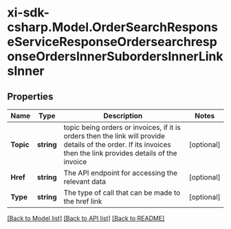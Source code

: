# xi-sdk-csharp.Model.OrderSearchResponseServiceResponseOrdersearchresponseOrdersInnerSubordersInnerLinksInner

## Properties

Name | Type | Description | Notes
------------ | ------------- | ------------- | -------------
**Topic** | **string** | topic being orders or invoices, if it is orders then the link will provide details of the order. If its invoices then the link provides details of the invoice | [optional] 
**Href** | **string** | The API endpoint for accessing the relevant data | [optional] 
**Type** | **string** | The type of call that can be made to the href link | [optional] 

[[Back to Model list]](../README.md#documentation-for-models) [[Back to API list]](../README.md#documentation-for-api-endpoints) [[Back to README]](../README.md)

